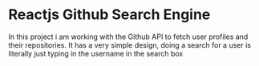 # Reactjs Github Search Engine

In this project i am working with the Github API to fetch user profiles and their repositories. It has a very simple design, doing a search for a user is literally just typing in the username in the search box
